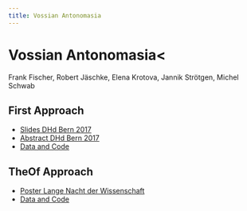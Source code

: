 ```yaml
---
title: Vossian Antonomasia
---
```


# Vossian Antonomasia<

Frank Fischer, Robert Jäschke, Elena Krotova, Jannik Strötgen, Michel Schwab

## First Approach
- [Slides DHd Bern 2017](https://lehkost.github.io/slides/2017-bern/)
- [Abstract DHd Bern
	  2017](http://www.dhd2017.ch/wp-content/uploads/2017/02/Abstractband_ergaenzt.pdf#page=122)
- [Data and Code](https://github.com/weltliteratur/vossanto)

## TheOf Approach
- [Poster Lange Nacht der Wissenschaft](https://doi.org/10.6084%2fm9.figshare.6531140)
- [Data and Code](https://github.com/weltliteratur/vossanto/tree/master/theof)
